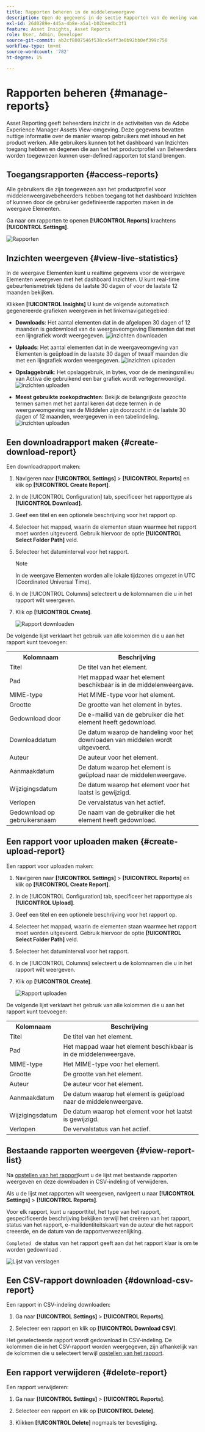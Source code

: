 ```yaml
---
title: Rapporten beheren in de middelenweergave
description: Open de gegevens in de sectie Rapporten van de mening van Activa om product en eigenschapgebruik te beoordelen en inzichten van zeer belangrijke succesmetriek af te leiden.
exl-id: 26d0289e-445a-4b8e-a5a1-b02beedbc3f1
feature: Asset Insights, Asset Reports
role: User, Admin, Developer
source-git-commit: ab2cf8007546f538ce54ff3e0b92bb0ef399c758
workflow-type: tm+mt
source-wordcount: '782'
ht-degree: 1%

---
```


# Rapporten beheren {#manage-reports}

Asset Reporting geeft beheerders inzicht in de activiteiten van de Adobe Experience Manager Assets View-omgeving. Deze gegevens bevatten nuttige informatie over de manier waarop gebruikers met inhoud en het product werken. Alle gebruikers kunnen tot het dashboard van Inzichten toegang hebben en degenen die aan het het productprofiel van Beheerders worden toegewezen kunnen user-defined rapporten tot stand brengen.

## Toegangsrapporten {#access-reports}

Alle gebruikers die zijn toegewezen aan het productprofiel voor middelenweergavebeheerders hebben toegang tot het dashboard Inzichten of kunnen door de gebruiker gedefinieerde rapporten maken in de weergave Elementen.

Ga naar om rapporten te openen **[!UICONTROL Reports]** krachtens **[!UICONTROL Settings]**.

![Rapporten](assets/reports.png)
<!--
In the **[!UICONTROL Reports]** screen, various components are shown in the tabular format which includes the following:

* **Title**: Title of the report
* **Type**: Determines whether the report is uploaded or downloaded to the repository
* **Description**: Provide details of the report that was given during uploading/downloading the report
* **Status**: Determines whether the report is completed, under progress, or deleted.
* **Author**: Provides email of the author who has uploaded/downloaded the report.
* **Created**: Gives information of the date when the report was generated.
-->

## Inzichten weergeven {#view-live-statistics}

In de weergave Elementen kunt u realtime gegevens voor de weergave Elementen weergeven met het dashboard Inzichten. U kunt real-time gebeurtenismetriek tijdens de laatste 30 dagen of voor de laatste 12 maanden bekijken.

<!--![Toolbar options when you select an asset](assets/assets-essentials-live-statistics.png)-->

Klikken **[!UICONTROL Insights]** U kunt de volgende automatisch gegenereerde grafieken weergeven in het linkernavigatiegebied:

* **Downloads**: Het aantal elementen dat in de afgelopen 30 dagen of 12 maanden is gedownload van de weergaveomgeving Elementen dat met een lijngrafiek wordt weergegeven.
  ![inzichten downloaden](/help/assets/assets/insights-downloads2341.svg)

* **Uploads**: Het aantal elementen dat in de weergaveomgeving van Elementen is geüpload in de laatste 30 dagen of twaalf maanden die met een lijngrafiek worden weergegeven.
  ![inzichten uploaden](/help/assets/assets/insights-uplods2.svg)
  <!--* **Asset Count by Size**: The division of count of assets based on their range of various sizes from 0 MB to 100 GB.-->

* **Opslaggebruik**: Het opslaggebruik, in bytes, voor de de meningsmilieu van Activa die gebruikend een bar grafiek wordt vertegenwoordigd.
  ![inzichten uploaden](/help/assets/assets/insights-storage-usage1.svg)
  <!--* **Delivery**: The graph depicts the count of assets as the delivery dates.-->

<!--* **Asset Count by Asset Type**: Represents count of various MIME types of the available assets. For example, application/zip, image/png, video/mp4, application/postscripte.-->

* **Meest gebruikte zoekopdrachten**: Bekijk de belangrijkste gezochte termen samen met het aantal keren dat deze termen in de weergaveomgeving van de Middelen zijn doorzocht in de laatste 30 dagen of 12 maanden, weergegeven in een tabelindeling.
  ![inzichten uploaden](/help/assets/assets/insights-top-search.svg)
  <!--
   ![Insights](assets/insights1.png)
   ![Insights](assets/insights2.png)
   -->

## Een downloadrapport maken {#create-download-report}

Een downloadrapport maken:

1. Navigeren naar **[!UICONTROL Settings]** > **[!UICONTROL Reports]** en klik op **[!UICONTROL Create Report]**.

1. In de [!UICONTROL Configuration] tab, specificeer het rapporttype als **[!UICONTROL Download]**.

1. Geef een titel en een optionele beschrijving voor het rapport op.

1. Selecteer het mappad, waarin de elementen staan waarmee het rapport moet worden uitgevoerd. Gebruik hiervoor de optie **[!UICONTROL Select Folder Path]** veld.

1. Selecteer het datuminterval voor het rapport.

   >[!NOTE]
   >
   > In de weergave Elementen worden alle lokale tijdzones omgezet in UTC (Coordinated Universal Time).

1. In de [!UICONTROL Columns] selecteert u de kolomnamen die u in het rapport wilt weergeven.

1. Klik op **[!UICONTROL Create]**.

   ![Rapport downloaden](assets/download-reports-config.png)

De volgende lijst verklaart het gebruik van alle kolommen die u aan het rapport kunt toevoegen:

<table>
    <tbody>
     <tr>
      <th><strong>Kolomnaam</strong></th>
      <th><strong>Beschrijving</strong></th>
     </tr>
     <tr>
      <td>Titel</td>
      <td>De titel van het element.</td>
     </tr>
     <tr>
      <td>Pad</td>
      <td>Het mappad waar het element beschikbaar is in de middelenweergave.</td>
     </tr>
     <tr>
      <td>MIME-type</td>
      <td>Het MIME-type voor het element.</td>
     </tr>
     <tr>
      <td>Grootte</td>
      <td>De grootte van het element in bytes.</td>
     </tr>
     <tr>
      <td>Gedownload door</td>
      <td>De e-mailid van de gebruiker die het element heeft gedownload.</td>
     </tr>
     <tr>
      <td>Downloaddatum</td>
      <td>De datum waarop de handeling voor het downloaden van middelen wordt uitgevoerd.</td>
     </tr>
     <tr>
      <td>Auteur</td>
      <td>De auteur voor het element.</td>
     </tr>
     <tr>
      <td>Aanmaakdatum</td>
      <td>De datum waarop het element is geüpload naar de middelenweergave.</td>
     </tr>
     <tr>
      <td>Wijzigingsdatum</td>
      <td>De datum waarop het element voor het laatst is gewijzigd.</td>
     </tr>
     <tr>
      <td>Verlopen</td>
      <td>De vervalstatus van het actief.</td>
     </tr>
     <tr>
      <td>Gedownload op gebruikersnaam</td>
      <td>De naam van de gebruiker die het element heeft gedownload.</td>
     </tr>           
    </tbody>
   </table>

## Een rapport voor uploaden maken {#create-upload-report}

Een rapport voor uploaden maken:

1. Navigeren naar **[!UICONTROL Settings]** > **[!UICONTROL Reports]** en klik op **[!UICONTROL Create Report]**.

1. In de [!UICONTROL Configuration] tab, specificeer het rapporttype als **[!UICONTROL Upload]**.

1. Geef een titel en een optionele beschrijving voor het rapport op.

1. Selecteer het mappad, waarin de elementen staan waarmee het rapport moet worden uitgevoerd. Gebruik hiervoor de optie **[!UICONTROL Select Folder Path]** veld.

1. Selecteer het datuminterval voor het rapport.

1. In de [!UICONTROL Columns] selecteert u de kolomnamen die u in het rapport wilt weergeven.

1. Klik op **[!UICONTROL Create]**.

   ![Rapport uploaden](assets/upload-reports-config.png)

De volgende lijst verklaart het gebruik van alle kolommen die u aan het rapport kunt toevoegen:

<table>
    <tbody>
     <tr>
      <th><strong>Kolomnaam</strong></th>
      <th><strong>Beschrijving</strong></th>
     </tr>
     <tr>
      <td>Titel</td>
      <td>De titel van het element.</td>
     </tr>
     <tr>
      <td>Pad</td>
      <td>Het mappad waar het element beschikbaar is in de middelenweergave.</td>
     </tr>
     <tr>
      <td>MIME-type</td>
      <td>Het MIME-type voor het element.</td>
     </tr>
     <tr>
      <td>Grootte</td>
      <td>De grootte van het element.</td>
     </tr>
     <tr>
      <td>Auteur</td>
      <td>De auteur voor het element.</td>
     </tr>
     <tr>
      <td>Aanmaakdatum</td>
      <td>De datum waarop het element is geüpload naar de middelenweergave.</td>
     </tr>
     <tr>
      <td>Wijzigingsdatum</td>
      <td>De datum waarop het element voor het laatst is gewijzigd.</td>
     </tr>
     <tr>
      <td>Verlopen</td>
      <td>De vervalstatus van het actief.</td>
     </tr>              
    </tbody>
   </table>

## Bestaande rapporten weergeven {#view-report-list}

Na [opstellen van het rapport](#create-download-report)kunt u de lijst met bestaande rapporten weergeven en deze downloaden in CSV-indeling of verwijderen.

Als u de lijst met rapporten wilt weergeven, navigeert u naar **[!UICONTROL Settings]** > **[!UICONTROL Reports]**.

Voor elk rapport, kunt u rapporttitel, het type van het rapport, gespecificeerde beschrijving bekijken terwijl het creëren van het rapport, status van het rapport, e-mailidentiteitskaart van de auteur die het rapport creeerde, en de datum van de rapportverwezenlijking.

`Completed ` de status van het rapport geeft aan dat het rapport klaar is om te worden gedownload .

![Lijst van verslagen](assets/list-of-reports.png)


## Een CSV-rapport downloaden {#download-csv-report}

Een rapport in CSV-indeling downloaden:

1. Ga naar **[!UICONTROL Settings]** > **[!UICONTROL Reports]**.

1. Selecteer een rapport en klik op **[!UICONTROL Download CSV]**.

Het geselecteerde rapport wordt gedownload in CSV-indeling. De kolommen die in het CSV-rapport worden weergegeven, zijn afhankelijk van de kolommen die u selecteert terwijl [opstellen van het rapport](#create-download-report).

## Een rapport verwijderen {#delete-report}

Een rapport verwijderen:

1. Ga naar **[!UICONTROL Settings]** > **[!UICONTROL Reports]**.

1. Selecteer een rapport en klik op **[!UICONTROL Delete]**.

1. Klikken **[!UICONTROL Delete]** nogmaals ter bevestiging.
